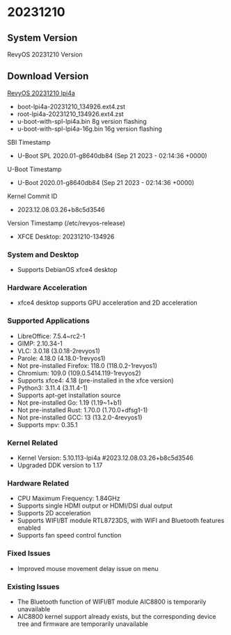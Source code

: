 # 20231210

## System Version

RevyOS 20231210 Version

## Download Version

[RevyOS 20231210 lpi4a](https://mirror.iscas.ac.cn/revyos/extra/images/lpi4a/20231210/)

- boot-lpi4a-20231210_134926.ext4.zst
- root-lpi4a-20231210_134926.ext4.zst
- u-boot-with-spl-lpi4a.bin 8g version flashing
- u-boot-with-spl-lpi4a-16g.bin 16g version flashing

SBI Timestamp

- U-Boot SPL 2020.01-g8640db84 (Sep 21 2023 - 02:14:36 +0000)

U-Boot Timestamp

- U-Boot 2020.01-g8640db84 (Sep 21 2023 - 02:14:36 +0000)

Kernel Commit ID

- 2023.12.08.03.26+b8c5d3546

Version Timestamp (/etc/revyos-release)

- XFCE Desktop: 20231210-134926

### System and Desktop

- Supports DebianOS xfce4 desktop

### Hardware Acceleration

- xfce4 desktop supports GPU acceleration and 2D acceleration

### Supported Applications

- LibreOffice: 7.5.4~rc2-1
- GIMP: 2.10.34-1
- VLC: 3.0.18 (3.0.18-2revyos1)
- Parole: 4.18.0 (4.18.0-1revyos1)
- Not pre-installed Firefox: 118.0 (118.0.2-1revyos1)
- Chromium: 109.0 (109.0.5414.119-1revyos2)
- Supports xfce4: 4.18 (pre-installed in the xfce version)
- Python3: 3.11.4 (3.11.4-1)
- Supports apt-get installation source
- Not pre-installed Go: 1.19 (1.19~1+b1)
- Not pre-installed Rust: 1.70.0 (1.70.0+dfsg1-1)
- Not pre-installed GCC: 13 (13.2.0-4revyos1)
- Supports mpv: 0.35.1

### Kernel Related

- Kernel Version: 5.10.113-lpi4a #2023.12.08.03.26+b8c5d3546
- Upgraded DDK version to 1.17

### Hardware Related

- CPU Maximum Frequency: 1.84GHz
- Supports single HDMI output or HDMI/DSI dual output
- Supports 2D acceleration
- Supports WIFI/BT module RTL8723DS, with WIFI and Bluetooth features enabled
- Supports fan speed control function

### Fixed Issues

- Improved mouse movement delay issue on menu

### Existing Issues

- The Bluetooth function of WIFI/BT module AIC8800 is temporarily unavailable
- AIC8800 kernel support already exists, but the corresponding device tree and firmware are temporarily unavailable